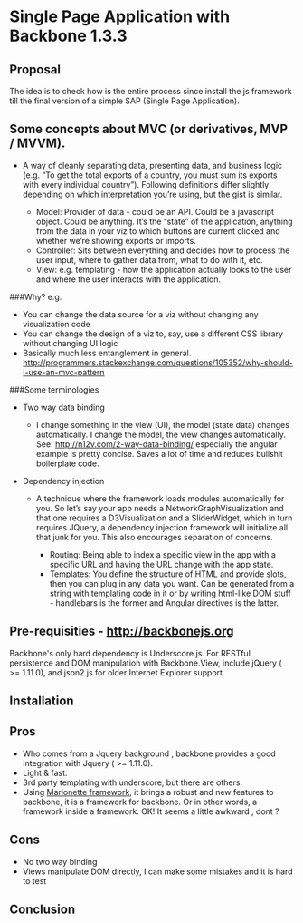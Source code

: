 # Single Page Application with Backbone 1.3.3

## Proposal

The idea is to check how is the entire process since install the js framework till the final version
of a simple SAP (Single Page Application).

## Some concepts about MVC (or derivatives, MVP / MVVM).

* A way of cleanly separating data, presenting data, and business logic (e.g. “To get the total exports of a country, you must sum its exports with every individual country”). Following definitions differ slightly depending on which interpretation you’re using, but the gist is similar.

	+ Model: Provider of data - could be an API. Could be a javascript object. Could be anything. It’s the “state” of the application, anything from the data in your viz to which buttons are current clicked and whether we’re showing exports or imports.
	+ Controller: Sits between everything and decides how to process the user input, where to gather data from, what to do with it, etc.
	+ View: e.g. templating - how the application actually looks to the user and where the user interacts with the application.

###Why? e.g.

* You can change the data source for a viz without changing any visualization code
* You can change the design of a viz to, say, use a different CSS library without changing UI logic
* Basically much less entanglement in general. http://programmers.stackexchange.com/questions/105352/why-should-i-use-an-mvc-pattern

###Some terminologies

* Two way data binding
	- I change something in the view (UI), the model (state data) changes automatically. I change the model, the view changes automatically. See: http://n12v.com/2-way-data-binding/ especially the angular example is pretty concise. Saves a lot of time and reduces bullshit boilerplate code.

* Dependency injection
	- A technique where the framework loads modules automatically for you. So let’s say your app needs a NetworkGraphVisualization and that one requires a D3Visualization and a SliderWidget, which in turn requires JQuery, a dependency injection framework will initialize all that junk for you. This also encourages separation of concerns.

		+ Routing: Being able to index a specific view in the app with a specific URL and having the URL change with the app state.
		+ Templates: You define the structure of HTML and provide slots, then you can plug in any data you want. Can be generated from a string with templating code in it or by writing html-like DOM stuff - handlebars is the former and Angular directives is the latter.


## Pre-requisities - http://backbonejs.org

Backbone's only hard dependency is Underscore.js. 
For RESTful persistence and DOM manipulation with Backbone.View, include jQuery ( >= 1.11.0), and json2.js for older Internet Explorer support. 


## Installation




## Pros
- Who comes from a Jquery background , backbone provides a good integration with Jquery ( >= 1.11.0). 
- Light & fast.
- 3rd party templating with underscore, but there are others.
- Using [Marionette framework](http://backbonejs.org), it brings a robust and new features to backbone, it is a framework for backbone. Or in other words, a framework inside a framework. OK! It seems a little awkward , dont ?


## Cons
- No two way binding
- Views manipulate DOM directly, I can make some mistakes and it is hard to test


## Conclusion
